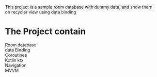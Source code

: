 This project is a sample room database with dummy data, and show them on recycler view using data binding <br />

# The Project contain
Room database <br />
data Binding <br />
Coroutines <br />
Kotlin ktx <br />
Navigation <br />
MVVM <br />